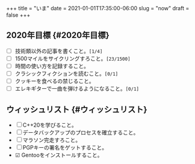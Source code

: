 +++
title = "いま"
date = 2021-01-01T17:35:00-06:00
slug = "now"
draft = false
+++

## 2020年目標 {#2020年目標}

-   ☐ 技術類以外の記事を書くこと。<code>[1/4]</code>
-   ☐ 1500マイルをサイクリングすろこと。<code>[23/1500]</code>
-   ☐ 時間の使い方を記録すること。
-   ☐ クラシックフィクションを読むこと。<code>[0/1]</code>
-   ☐ クッキーを食べるの禁じること。
-   ☐ エレキギターで一曲を弾けるようになること。<code>[0/1]</code>


## ウィッシュリスト {#ウィッシュリスト}

-   ☐ C++20を学びること。
-   ☐ データバックアップのプロセスを確立すること。
-   ☐ マラソン完走すろこと。
-   ☐ PGPキーの署名をゲットすること。
-   ☑ Gentooをインストールすること。
